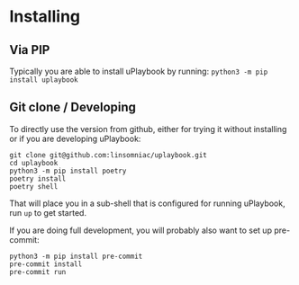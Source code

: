 # Installing

## Via PIP

Typically you are able to install uPlaybook by running: `python3 -m pip install uplaybook`

## Git clone / Developing

To directly use the version from github, either for trying it without installing or if
you are developing uPlaybook:

    git clone git@github.com:linsomniac/uplaybook.git
    cd uplaybook
    python3 -m pip install poetry
    poetry install
    poetry shell

That will place you in a sub-shell that is configured for running uPlaybook, run `up` to get
started.

If you are doing full development, you will probably also want to set up pre-commit:

    python3 -m pip install pre-commit
    pre-commit install
    pre-commit run

<!-- vim: set tw=90: -->
